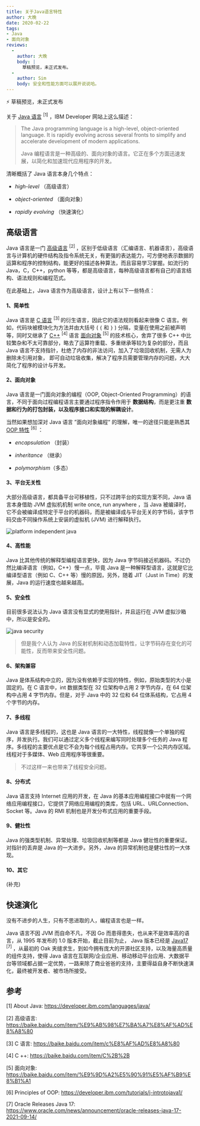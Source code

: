 ```yaml
---
title: 关于Java语言特性
author: 大晚
date: 2020-02-22
tags: 
- Java
- 面向对象
reviews:
  -
    author: 大晚
    body: |
      草稿预览，未正式发布。
  -
    author: Sim
    body: 安全和性能方面可以展开说说哈。
---
```




⚡ 草稿预览，未正式发布



关于 [Java 语言](https://developer.ibm.com/languages/java/) <sup>[1]</sup> ，IBM Developer 网站上这么描述：



> The Java programming language is a high-level, object-oriented language. It is rapidly evolving across several fronts to simplify and accelerate development of modern applications. 
>
> Java 编程语言是一种高级的、面向对象的语言。它正在多个方面迅速发展，以简化和加速现代应用程序的开发。



清晰概括了 Java 语言本身几个特点： 

- *high-level* （高级语言）

- *object-oriented* （面向对象）

- *rapidly evolving* （快速演化）





## 高级语言


Java 语言是一门 [高级语言](https://baike.baidu.com/item/%E9%AB%98%E7%BA%A7%E8%AF%AD%E8%A8%80) <sup>[2] </sup> ，区别于低级语言（汇编语言、机器语言），高级语言与计算机的硬件结构及指令系统无关，有更强的表达能力，可方便地表示数据的运算和程序的控制结构，能更好的描述各种算法，而且容易学习掌握。如流行的 Java，C，C++，python 等等，都是高级语言，每种高级语言都有自己的语言结构、语法规则和编程范式。



在此基础上，Java 语言作为高级语言，设计上有以下一些特点：




#### 1、简单性

Java 语言是 [C 语言](https://baike.baidu.com/item/c%E8%AF%AD%E8%A8%80) <sup>[3] </sup> 的衍生语言，因此它的语法规则看起来很像 C 语言。例如，代码块被模块化为方法并由大括号 ( `{` 和 `}` ) 分隔，变量在使用之前被声明等，同时又继承了 [C++](https://baike.baidu.com/item/C%2B%2B) <sup>[4] </sup> 语言 [面向对象](https://baike.baidu.com/item/%E9%9D%A2%E5%90%91%E5%AF%B9%E8%B1%A1) <sup>[5] </sup> 的技术核心，舍弃了很多 C++ 中比较繁杂和不太可靠部分，略去了运算符重载、多重继承等较为复杂的部分，而且  Java 语言不支持指针，杜绝了内存的非法访问，加入了垃圾回收机制，无需人为删除未引用对象， 即可自动垃圾收集，解决了程序员需要管理内存的问题，大大简化了程序的设计与开发。




#### 2、面向对象

Java 语言是一门面向对象的编程（OOP, Object-Oriented Programming）的语言，不同于面向过程编程语言主要通过程序指令作用于 **数据结构**，而是更注重 **数据和行为的打包封装，以及程序接口和实现的解耦设计**。


当然如果想加深对 Java 语言 ”面向对象编程“ 的理解，唯一的途径只能是熟悉其 [OOP 特性](https://developer.ibm.com/tutorials/j-introtojava1/) <sup>[6] </sup> ：

- *encapsulation* （封装）

- *inheritance* （继承）

- *polymorphism*（多态）



#### 3、平台无关性

大部分高级语言，都具备平台可移植性，只不过跨平台的实现方案不同，Java 语言本身借助 JVM 虚拟机机制 write once, run anywhere ，当 Java 被编译时，它不会被编译成特定于平台的机器码，而是被编译成与平台无关的字节码，该字节码交由不同操作系统上安装的虚拟机 (JVM) 进行解释执行。



![platform independent java](http://www.panshenlian.com/images/post/java/platform-independent-java.png)



#### 4、高性能

Java 比其他传统的解释型编程语言更快，因为 Java 字节码接近机器码。不过仍然比编译语言（例如，C++）慢一点，毕竟 Java 是一种解释型语言，这就是它比编译型语言（例如 C、C++ 等）慢的原因，另外，随着 JIT（Just in Time）的发展，Java 的运行速度也越来越高。



#### 5、安全性

目前很多说法认为 Java 语言没有显式的使用指针，并且运行在 JVM 虚拟沙箱中，所以是安全的。



![java security](http://www.panshenlian.com/images/post/java/java-security.png)




> 但是我个人认为 Java 的反射机制和动态加载特性，让字节码存在变化的可能性，反而带来安全性问题。



#### 6、架构兼容

Java 是体系结构中立的，因为没有依赖于实现的特性，例如，原始类型的大小是固定的。在 C 语言中，int 数据类型在 32 位架构中占用 2 字节内存，在 64 位架构中占用 4 字节内存。但是，对于 Java 中的 32 位和 64 位体系结构，它占用 4 个字节的内存。



#### 7、多线程 

Java 语言是多线程的，这也是 Java 语言的一大特性，线程就像一个单独的程序，并发执行。我们可以通过定义多个线程来编写同时处理多个任务的 Java 程序。多线程的主要优点是它不会为每个线程占用内存。它共享一个公共内存区域。线程对于多媒体、Web 应用程序等很重要。



> 不过这样一来也带来了线程安全问题。



#### 8、分布式

Java 语言支持 Internet 应用的开发，在 Java 的基本应用编程接口中就有一个网络应用编程接口，它提供了网络应用编程的类库，包括 URL、URLConnection、Socket 等。Java 的 RMI 机制也是开发分布式应用的重要手段。



#### 9、健壮性

Java 的强类型机制、异常处理、垃圾回收机制等都是 Java 健壮性的重要保证。对指针的丢弃是 Java 的一大进步。另外，Java 的异常机制也是健壮性的一大体现。



#### 10、其它

(补充)



##  快速演化


没有不进步的人生，只有不思进取的人，编程语言也是一样。

Java 语言不因 JVM 而自命不凡，不因 Go 而患得患失，也从来不是效率高的语言，从 1995 年发布的 1.0 版本开始，截止目前为止， Java 版本已经是 [Java17](https://www.oracle.com/news/announcement/oracle-releases-java-17-2021-09-14/) <sup>[7] </sup> ，从最初的 Oak 夹缝求生，到如今拥有庞大的开源社区支持，以及海量高质量的组件支持，使得 Java 语言在互联网/企业应用、移动移动平台应用、大数据平台等领域都占据一定优势，一路来除了商业爸爸的支持，主要得益自身不断快速演化，最终被开发者、被市场所接受。



## 参考 

[1] About Java: https://developer.ibm.com/languages/java/

[2] 高级语言: https://baike.baidu.com/item/%E9%AB%98%E7%BA%A7%E8%AF%AD%E8%A8%80

[3] C 语言: https://baike.baidu.com/item/c%E8%AF%AD%E8%A8%80

[4] C ++: https://baike.baidu.com/item/C%2B%2B

[5] 面向对象: https://baike.baidu.com/item/%E9%9D%A2%E5%90%91%E5%AF%B9%E8%B1%A1

[6] Principles of OOP: https://developer.ibm.com/tutorials/j-introtojava1/

[7] Oracle Releases Java 17: https://www.oracle.com/news/announcement/oracle-releases-java-17-2021-09-14/